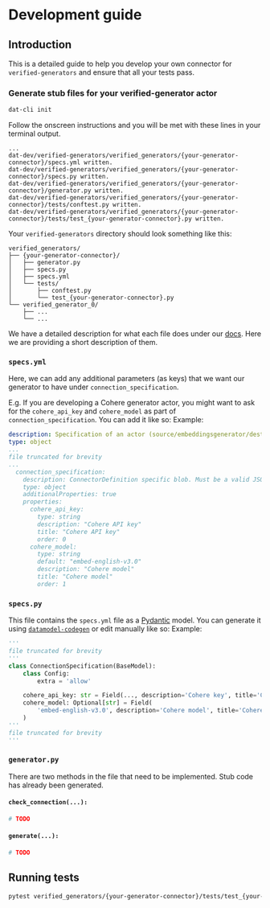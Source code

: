 # Development guide

## Introduction

This is a detailed guide to help you develop your own connector for `verified-generators` and ensure that all your tests pass.

### Generate stub files for your verified-generator actor
```bash
dat-cli init
```

Follow the onscreen instructions and you will be met with these lines in your terminal output.

```text
...
dat-dev/verified-generators/verified_generators/{your-generator-connector}/specs.yml written.
dat-dev/verified-generators/verified_generators/{your-generator-connector}/specs.py written.
dat-dev/verified-generators/verified_generators/{your-generator-connector}/generator.py written.
dat-dev/verified-generators/verified_generators/{your-generator-connector}/tests/conftest.py written.
dat-dev/verified-generators/verified_generators/{your-generator-connector}/tests/test_{your-generator-connector}.py written.
```

Your `verified-generators` directory should look something like this:
```text
verified_generators/
├── {your-generator-connector}/
│   ├── generator.py
│   ├── specs.py
│   ├── specs.yml
│   └── tests/
│       ├── conftest.py
│       └── test_{your-generator-connector}.py
└── verified_generator_0/
    ├── ...
    └── ...
```

We have a detailed description for what each file does under our [docs](http://path/to/docs). Here we are providing a short description of them.

### `specs.yml`

Here, we can add any additional parameters (as keys) that we want our generator to have under `connection_specification`.

E.g. If you are developing a Cohere generator actor, you might want to ask for the `cohere_api_key` and `cohere_model` as part of `connection_specification`. You can add it like so:
Example:
```yml
description: Specification of an actor (source/embeddingsgenerator/destination)
type: object
...
file truncated for brevity
...
  connection_specification:
    description: ConnectorDefinition specific blob. Must be a valid JSON string.
    type: object
    additionalProperties: true
    properties:
      cohere_api_key:
        type: string
        description: "Cohere API key"
        title: "Cohere API key"
        order: 0
      cohere_model:
        type: string
        default: "embed-english-v3.0"
        description: "Cohere model"
        title: "Cohere model"
        order: 1
```

### `specs.py`

This file contains the `specs.yml` file as a [Pydantic](https://docs.pydantic.dev/latest/concepts/models/) model. You can generate it using [`datamodel-codegen`](https://docs.pydantic.dev/latest/integrations/datamodel_code_generator/) or edit manually like so:
Example:
```python
'''
file truncated for brevity
'''
class ConnectionSpecification(BaseModel):
    class Config:
        extra = 'allow'

    cohere_api_key: str = Field(..., description='Cohere key', title='Cohere API key')
    cohere_model: Optional[str] = Field(
        'embed-english-v3.0', description='Cohere model', title='Cohere model'
    )
'''
file truncated for brevity
'''
```

### `generator.py`

There are two methods in the file that need to be implemented. Stub code has already been generated.

#### `check_connection(...):`
```python
# TODO
```

#### `generate(...):`
```python
# TODO
```

## Running tests
```bash
pytest verified_generators/{your-generator-connector}/tests/test_{your-generator-connector}.py 
```

